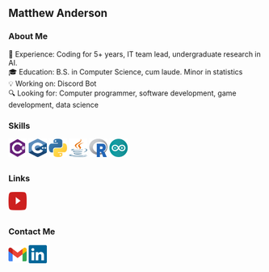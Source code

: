 ## Matthew Anderson

### About Me
📖 Experience: Coding for 5+ years, IT team lead, undergraduate research in AI.\
🎓 Education: B.S. in Computer Science, cum laude. Minor in statistics\
💡 Working on: Discord Bot\
🔍 Looking for: Computer programmer, software development, game development, data science


### Skills

<a href="https://dotnet.microsoft.com/en-us/languages/csharp" target="_blank" rel="noreferrer">
<img src="https://github.com/TechnoBro03/TechnoBro03/blob/main/icons/csharp.svg" width="36" height="36" alt="C#" /></a>

<a href="https://cplusplus.com/" target="_blank" rel="noreferrer">
<img src="https://github.com/TechnoBro03/TechnoBro03/blob/main/icons/cpp.svg" width="36" height="36" alt="C++" /></a>

<a href="https://www.python.org/" target="_blank" rel="noreferrer">
<img src="https://github.com/TechnoBro03/TechnoBro03/blob/main/icons/python.svg" width="36" height="36" alt="Python" /></a>

<a href="https://docs.oracle.com/en/java/" target="_blank" rel="noreferrer">
<img src="https://github.com/TechnoBro03/TechnoBro03/blob/main/icons/java.svg" width="36" height="36" alt="Java" /></a>

<a href="https://www.r-project.org/" target="_blank" rel="noreferrer">
<img src="https://github.com/TechnoBro03/TechnoBro03/blob/main/icons/r.svg" width="36" height="36" alt="R" /></a>

<a href="https://www.arduino.cc/" target="_blank" rel="noreferrer">
<img src="https://github.com/TechnoBro03/TechnoBro03/blob/main/icons/arduino-round.svg" width="36" height="36" alt="Arduino" /></a>

##
### Links
<a href="https://youtube.com/@technobro03" target="_blank" rel="noreferrer">
<img src="https://github.com/TechnoBro03/TechnoBro03/blob/main/icons/youtube.svg" width="36" height="36" alt="Youtube" /></a>

##
### Contact Me
<a href="mailto:MatthewAnderson.wi@gmail.com" target="_blank" rel="noreferrer">
<img src="https://github.com/TechnoBro03/TechnoBro03/blob/main/icons/gmail.svg" width="36" height="36" alt="Email" /></a>
<a href="https://www.linkedin.com/in/mister-matthew-anderson" target="_blank" rel="noreferrer">
<img src="https://github.com/TechnoBro03/TechnoBro03/blob/main/icons/linkedin.svg" width="36" height="36" alt="LinkedIn" /></a>
